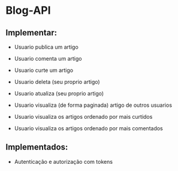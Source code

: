 # Blog-API


## Implementar:

*	Usuario publica um artigo
*	Usuario comenta um artigo
*	Usuario curte um artigo
*	Usuario deleta (seu proprio artigo)
*	Usuario atualiza (seu proprio artigo)
*	Usuario visualiza (de forma paginada) artigo de outros usuarios
	
*	Usuario visualiza os artigos ordenado por mais curtidos
*	Usuario visualiza os artigos ordenado por mais comentados

## Implementados:
*	Autenticação e autorização com tokens
